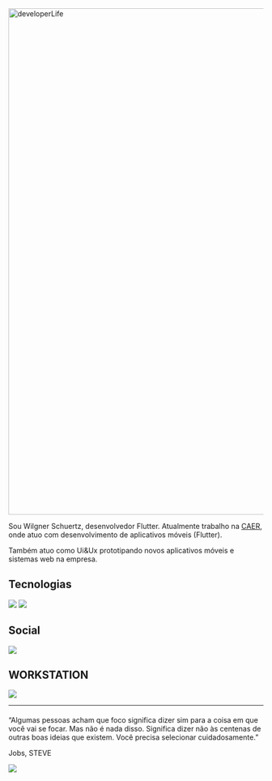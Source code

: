 <img src="https://i.pinimg.com/originals/80/bd/27/80bd270c90a143fd284030ef546f01b4.png" min-width="1000px" max-width="1000px" width="1000px" align="top" alt="developerLife">



<p align="left"> 
  Sou Wilgner Schuertz, desenvolvedor Flutter. Atualmente trabalho na  <a href = "http://www.caer.com.br/">CAER</a>, onde atuo com desenvolvimento de aplicativos móveis (Flutter).
</p>

<p align="left"> 
  Também atuo como Ui&Ux prototipando novos aplicativos móveis e sistemas web na empresa.</p>


## Tecnologias

<p align="left">
  
  <img src="https://img.shields.io/badge/Flutter-02569B?style=for-the-badge&logo=flutter&logoColor=white" >
  <img src="https://img.shields.io/badge/Dart-0175C2?style=for-the-badge&logo=dart&logoColor=white"/>
  
</p>


## Social

<p  align="left">
  <p align="left">
    <a href="https://www.linkedin.com/in/wilgnerschuertz/" alt="Linkedin" target="_blank">
        <img src="https://img.shields.io/badge/LinkedIn-0077B5?style=for-the-badge&logo=linkedin&logoColor=white&link=https://www.linkedin.com/in/wilgnerschuertz/"/></a>  

  </p>
</p>

## WORKSTATION

<p align"left">
<img src="https://img.shields.io/badge/Apple-MacBook_Pro_16_2018-3296EA?style=for-the-badge&logo=apple&logoColor=white">
</p>


- - -
<p align="center" style="font-size: 20px ;">
  
  “Algumas pessoas acham que foco significa dizer sim para a coisa em que você vai se focar. Mas não é nada disso. Significa dizer não às centenas de outras boas ideias que existem. Você precisa selecionar cuidadosamente.”

  Jobs, STEVE
 
</p>

<img src="https://github-readme-stats.vercel.app/api/top-langs/?username=wilgnerschuertz&theme=blue-blue">
